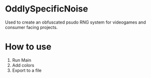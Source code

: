 # OddlySpecificNoise
Used to create an obfuscated psudo RNG system for videogames and consumer facing projects.

# How to use
1. Run Main
2. Add colors
3. Export to a file

